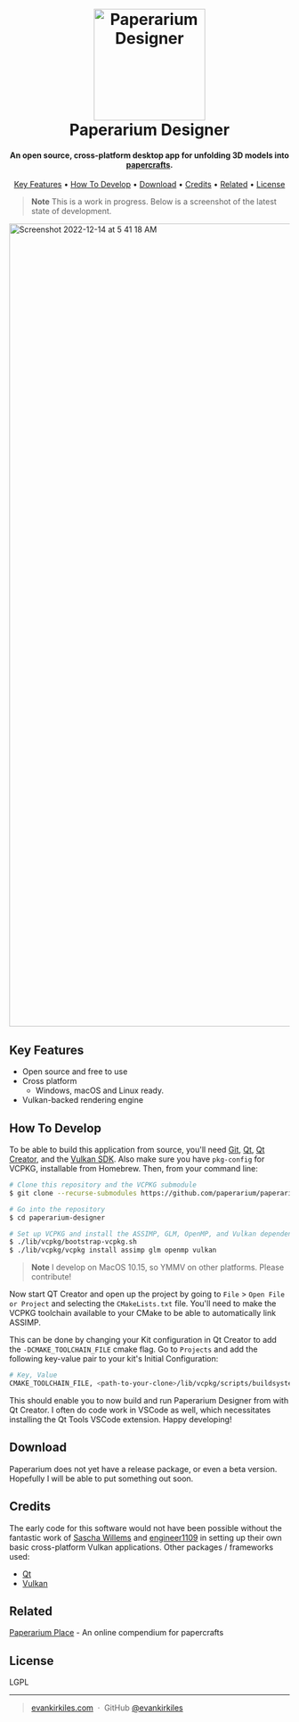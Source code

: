 <h1 align="center">
  <br>
  <a href="https://paperarium.place"><img src="https://user-images.githubusercontent.com/30581915/198012667-d384e1c4-33c3-4960-8f72-00f10803fc39.png" alt="Paperarium Designer" width="200"></a>
  <br>
  Paperarium Designer
  <br>
</h1>

<h4 align="center">An open source, cross-platform desktop app for unfolding 3D models into <a href="https://paperarium.place" target="_blank">papercrafts</a>.</h4>

<p align="center">
  <a href="#key-features">Key Features</a> •
  <a href="#how-to-develop">How To Develop</a> •
  <a href="#download">Download</a> •
  <a href="#credits">Credits</a> •
  <a href="#related">Related</a> •
  <a href="#license">License</a>
</p>

> **Note**
> This is a work in progress. Below is a screenshot of the latest state of development.

<img width="1440" alt="Screenshot 2022-12-14 at 5 41 18 AM" src="https://user-images.githubusercontent.com/30581915/207573904-d7ea7630-388b-464d-a16b-e021c0bfb7b5.png">


## Key Features

* Open source and free to use
* Cross platform
  - Windows, macOS and Linux ready.
* Vulkan-backed rendering engine

## How To Develop

To be able to build this application from source, you'll need [Git](https://git-scm.com), [Qt](https://www.qt.io), [Qt Creator](https://www.qt.io/product/development-tools), and the [Vulkan SDK](https://vulkan.lunarg.com). Also make sure you have `pkg-config` for VCPKG, installable from Homebrew. Then, from your command line:

```bash
# Clone this repository and the VCPKG submodule
$ git clone --recurse-submodules https://github.com/paperarium/paperarium-designer

# Go into the repository
$ cd paperarium-designer

# Set up VCPKG and install the ASSIMP, GLM, OpenMP, and Vulkan dependencies
$ ./lib/vcpkg/bootstrap-vcpkg.sh
$ ./lib/vcpkg/vcpkg install assimp glm openmp vulkan
```

> **Note**
> I develop on MacOS 10.15, so YMMV on other platforms. Please contribute!

Now start QT Creator and open up the project by going to `File` > `Open File or Project` and selecting the `CMakeLists.txt` file. You'll need to make the VCPKG toolchain available to your CMake to be able to automatically link ASSIMP.

This can be done by changing your Kit configuration in Qt Creator to add the `-DCMAKE_TOOLCHAIN_FILE` cmake flag. Go to `Projects` and add the following key-value pair to your kit's Initial Configuration:

```bash
# Key, Value
CMAKE_TOOLCHAIN_FILE, <path-to-your-clone>/lib/vcpkg/scripts/buildsystems/vcpkg.cmake
```

This should enable you to now build and run Paperarium Designer from with Qt Creator. I often do code work in VSCode as well, which necessitates installing the Qt Tools VSCode extension. Happy developing!

## Download

Paperarium does not yet have a release package, or even a beta version. Hopefully I will be able to put something out soon.

## Credits

The early code for this software would not have been possible without the fantastic work of [Sascha Willems](https://github.com/SaschaWillems) and [engineer1109](https://github.com/engineer1109) in setting up their own basic cross-platform Vulkan applications. Other packages / frameworks used:

- [Qt](https://www.qt.io)
- [Vulkan](https://www.vulkan.org)

## Related

[Paperarium Place](https://paperarium.place) - An online compendium for papercrafts

## License

LGPL

---

> [evankirkiles.com](https://evankirkiles.com) &nbsp;&middot;&nbsp;
> GitHub [@evankirkiles](https://github.com/evankirkiles)
